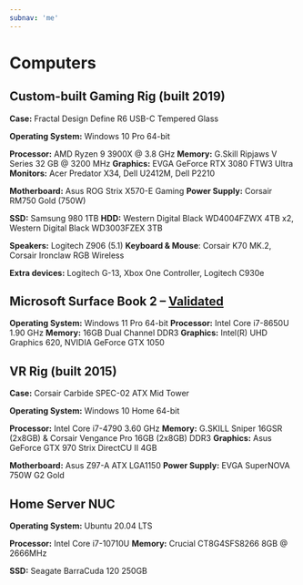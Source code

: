 ```yaml
---
subnav: 'me'
---
```


# Computers

## Custom-built Gaming Rig (built 2019)

**Case:** Fractal Design Define R6 USB-C Tempered Glass

**Operating System:** Windows 10 Pro 64-bit

**Processor:** AMD Ryzen 9 3900X @ 3.8 GHz
**Memory:** G.Skill Ripjaws V Series 32 GB @ 3200 MHz
**Graphics:** EVGA GeForce RTX 3080 FTW3 Ultra
**Monitors:** Acer Predator X34, Dell U2412M, Dell P2210

**Motherboard:** Asus ROG Strix X570-E Gaming
**Power Supply:** Corsair RM750 Gold (750W)

**SSD:** Samsung 980 1TB
**HDD:** Western Digital Black WD4004FZWX 4TB x2, Western Digital Black WD3003FZEX 3TB

**Speakers:** Logitech Z906 (5.1)
**Keyboard & Mouse**: Corsair K70 MK.2, Corsair Ironclaw RGB Wireless

**Extra devices:** Logitech G-13, Xbox One Controller, Logitech C930e

## Microsoft Surface Book 2 – [Validated](https://valid.x86.fr/w3gabv)

**Operating System:** Windows 11 Pro 64-bit
**Processor:** Intel Core i7-8650U 1.90 GHz
**Memory:** 16GB Dual Channel DDR3
**Graphics:** Intel(R) UHD Graphics 620, NVIDIA GeForce GTX 1050

## VR Rig (built 2015)

**Case:** Corsair Carbide SPEC-02 ATX Mid Tower

**Operating System:** Windows 10 Home 64-bit

**Processor:** Intel Core i7-4790 3.60 GHz
**Memory:** G.SKILL Sniper 16GSR (2x8GB) &amp; Corsair Vengance Pro 16GB (2x8GB) DDR3
**Graphics:** Asus GeForce GTX 970 Strix DirectCU II 4GB

**Motherboard:** Asus Z97-A ATX LGA1150
**Power Supply:** EVGA SuperNOVA 750W G2 Gold

## Home Server NUC

**Operating System:** Ubuntu 20.04 LTS

**Processor:** Intel Core i7-10710U
**Memory:** Crucial CT8G4SFS8266 8GB @ 2666MHz

**SSD:** Seagate BarraCuda 120 250GB

